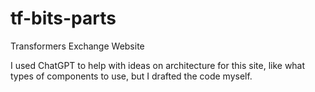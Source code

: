 # tf-bits-parts
Transformers Exchange Website

I used ChatGPT to help with ideas on architecture for this site, like what types of components to use, but I drafted the code myself.
